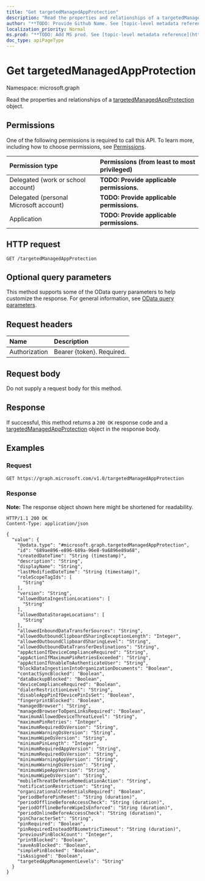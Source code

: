 ```yaml
---
title: "Get targetedManagedAppProtection"
description: "Read the properties and relationships of a targetedManagedAppProtection object."
author: "**TODO: Provide Github Name. See [topic-level metadata reference](https://msgo.azurewebsites.net/add/document/guidelines/metadata.html#topic-level-metadata)**"
localization_priority: Normal
ms.prod: "**TODO: Add MS prod. See [topic-level metadata reference](https://msgo.azurewebsites.net/add/document/guidelines/metadata.html#topic-level-metadata)**"
doc_type: apiPageType
---
```


# Get targetedManagedAppProtection
Namespace: microsoft.graph



Read the properties and relationships of a [targetedManagedAppProtection](../resources/targetedmanagedappprotection.md) object.

## Permissions
One of the following permissions is required to call this API. To learn more, including how to choose permissions, see [Permissions](/graph/permissions-reference).

|Permission type|Permissions (from least to most privileged)|
|:---|:---|
|Delegated (work or school account)|**TODO: Provide applicable permissions.**|
|Delegated (personal Microsoft account)|**TODO: Provide applicable permissions.**|
|Application|**TODO: Provide applicable permissions.**|

## HTTP request

<!-- {
  "blockType": "ignored"
}
-->
``` http
GET /targetedManagedAppProtection
```

## Optional query parameters
This method supports some of the OData query parameters to help customize the response. For general information, see [OData query parameters](/graph/query-parameters).

## Request headers
|Name|Description|
|:---|:---|
|Authorization|Bearer {token}. Required.|

## Request body
Do not supply a request body for this method.

## Response

If successful, this method returns a `200 OK` response code and a [targetedManagedAppProtection](../resources/targetedmanagedappprotection.md) object in the response body.

## Examples

### Request
<!-- {
  "blockType": "request",
  "name": "get_targetedmanagedappprotection"
}
-->
``` http
GET https://graph.microsoft.com/v1.0/targetedManagedAppProtection
```


### Response
**Note:** The response object shown here might be shortened for readability.
<!-- {
  "blockType": "response",
  "truncated": true,
  "@odata.type": "microsoft.graph.targetedManagedAppProtection"
}
-->
``` http
HTTP/1.1 200 OK
Content-Type: application/json

{
  "value": {
    "@odata.type": "#microsoft.graph.targetedManagedAppProtection",
    "id": "689ae896-e896-689a-96e8-9a6896e89a68",
    "createdDateTime": "String (timestamp)",
    "description": "String",
    "displayName": "String",
    "lastModifiedDateTime": "String (timestamp)",
    "roleScopeTagIds": [
      "String"
    ],
    "version": "String",
    "allowedDataIngestionLocations": [
      "String"
    ],
    "allowedDataStorageLocations": [
      "String"
    ],
    "allowedInboundDataTransferSources": "String",
    "allowedOutboundClipboardSharingExceptionLength": "Integer",
    "allowedOutboundClipboardSharingLevel": "String",
    "allowedOutboundDataTransferDestinations": "String",
    "appActionIfDeviceComplianceRequired": "String",
    "appActionIfMaximumPinRetriesExceeded": "String",
    "appActionIfUnableToAuthenticateUser": "String",
    "blockDataIngestionIntoOrganizationDocuments": "Boolean",
    "contactSyncBlocked": "Boolean",
    "dataBackupBlocked": "Boolean",
    "deviceComplianceRequired": "Boolean",
    "dialerRestrictionLevel": "String",
    "disableAppPinIfDevicePinIsSet": "Boolean",
    "fingerprintBlocked": "Boolean",
    "managedBrowser": "String",
    "managedBrowserToOpenLinksRequired": "Boolean",
    "maximumAllowedDeviceThreatLevel": "String",
    "maximumPinRetries": "Integer",
    "maximumRequiredOsVersion": "String",
    "maximumWarningOsVersion": "String",
    "maximumWipeOsVersion": "String",
    "minimumPinLength": "Integer",
    "minimumRequiredAppVersion": "String",
    "minimumRequiredOsVersion": "String",
    "minimumWarningAppVersion": "String",
    "minimumWarningOsVersion": "String",
    "minimumWipeAppVersion": "String",
    "minimumWipeOsVersion": "String",
    "mobileThreatDefenseRemediationAction": "String",
    "notificationRestriction": "String",
    "organizationalCredentialsRequired": "Boolean",
    "periodBeforePinReset": "String (duration)",
    "periodOfflineBeforeAccessCheck": "String (duration)",
    "periodOfflineBeforeWipeIsEnforced": "String (duration)",
    "periodOnlineBeforeAccessCheck": "String (duration)",
    "pinCharacterSet": "String",
    "pinRequired": "Boolean",
    "pinRequiredInsteadOfBiometricTimeout": "String (duration)",
    "previousPinBlockCount": "Integer",
    "printBlocked": "Boolean",
    "saveAsBlocked": "Boolean",
    "simplePinBlocked": "Boolean",
    "isAssigned": "Boolean",
    "targetedAppManagementLevels": "String"
  }
}
```

